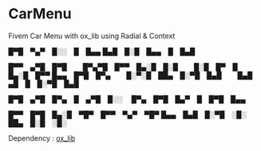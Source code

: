 # CarMenu
Fivem Car Menu with ox_lib using Radial &amp; Context

█▀█ ▀▄▀ █░░ █ █▄▄
█▄█ █░█ █▄▄ █ █▄█

█▀▀ ▄▀█ █▀█   █▀▄▀█ █▀▀ █▄░█ █░█   █░█ █▀ █ █▄░█ █▀▀
█▄▄ █▀█ █▀▄   █░▀░█ ██▄ █░▀█ █▄█   █▄█ ▄█ █ █░▀█ █▄█

█▀█ ▄▀█ █▀▄ █ ▄▀█ █░░  
█▀▄ █▀█ █▄▀ █ █▀█ █▄▄  

█▀▀ █▀█ █▄░█ ▀█▀ █▀▀ ▀▄▀ ▀█▀
█▄▄ █▄█ █░▀█ ░█░ ██▄ █░█ ░█░

Dependency : [ox_lib]([https://www.google.com](https://github.com/overextended/ox_lib)https://github.com/overextended/ox_lib)
